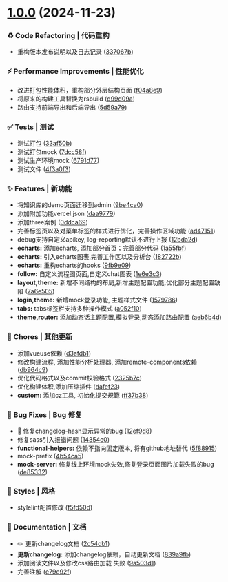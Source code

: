 # [1.0.0](https://github.com/wangxiaoze-view/sim-admin/compare/d99d09acdcf0cfe74260ad561a33bf4da5f21db8...1.0.0) (2024-11-23)


### ♻ Code Refactoring | 代码重构

* 重构版本发布说明以及日志记录 ([337067b](https://github.com/wangxiaoze-view/sim-admin/commit/337067bfbb6ef026a4d335fa1af9ee166afdf125))


### ⚡ Performance Improvements | 性能优化

* 改进打包性能体积，重构部分外层结构页面 ([f04a8e9](https://github.com/wangxiaoze-view/sim-admin/commit/f04a8e935bca9970533067892d9fac8976722bcb))
* 将原来的构建工具替换为rsbuild ([d99d09a](https://github.com/wangxiaoze-view/sim-admin/commit/d99d09acdcf0cfe74260ad561a33bf4da5f21db8))
* 路由支持前端导出和后端导出 ([5d59a79](https://github.com/wangxiaoze-view/sim-admin/commit/5d59a79a488d3ce73fba8754d85ff0862c2bbc52))


### ✅ Tests | 测试

* 测试打包 ([33af50b](https://github.com/wangxiaoze-view/sim-admin/commit/33af50bdc0580e367ca5f84f42584fed5ced225f))
* 测试打包mock ([7dcc58f](https://github.com/wangxiaoze-view/sim-admin/commit/7dcc58f6fbe8d45d345b1783cabf678e320acb0b))
* 测试生产环境mock ([6791d77](https://github.com/wangxiaoze-view/sim-admin/commit/6791d7737ce1171e4c38a3ec899626e225a82e4f))
* 测试文件 ([4f3a0f3](https://github.com/wangxiaoze-view/sim-admin/commit/4f3a0f398e916f713a8df2374c1daffe0da1cd35))


### ✨ Features | 新功能

*  将知识库的demo页面迁移到admin ([9be4ca0](https://github.com/wangxiaoze-view/sim-admin/commit/9be4ca090a1bff93fa13405a54defc37cbfdeb56))
* 添加附加功能vercel.json ([daa9779](https://github.com/wangxiaoze-view/sim-admin/commit/daa9779f0d5bc1617dc4e48f2f489eba4d2eef9a))
* 添加three案例 ([0ddca69](https://github.com/wangxiaoze-view/sim-admin/commit/0ddca6920c7ebebfe1bb627b8dc63f8474dac5be))
* 完善标签页以及对菜单标签的样式进行优化，完善操作区域功能 ([ad47151](https://github.com/wangxiaoze-view/sim-admin/commit/ad4715195438ed79ad5d3f04b402d399285b030a))
* debug支持自定义apikey, log-reporting默认不进行上报 ([12bda2d](https://github.com/wangxiaoze-view/sim-admin/commit/12bda2d1c247d3ee4e796047b3c9de3de6852a48))
* **echarts:** 添加echarts, 添加部分首页；完善部分代码 ([1a55fbf](https://github.com/wangxiaoze-view/sim-admin/commit/1a55fbf9b16c5ca7453a3c7db3ed74c92276f74c))
* **echarts:** 引入echarts图表,完善工作区以及分析台 ([182722b](https://github.com/wangxiaoze-view/sim-admin/commit/182722b20b61ffee0765b89ad2e51d7e4fe81072))
* **echarts:** 重构echarts的hooks ([9fb9e09](https://github.com/wangxiaoze-view/sim-admin/commit/9fb9e096ecb9aea93406e36cd3ac8778f7d8f25a))
* **follow:** 自定义流程图页面,自定义chat图表 ([1e6e3c3](https://github.com/wangxiaoze-view/sim-admin/commit/1e6e3c319753513e5f6088447e7218e28f5f3fa6))
* **layout,theme:** 新增不同结构的布局,新增主题配置功能,优化部分主题配置缺陷 ([7a6e505](https://github.com/wangxiaoze-view/sim-admin/commit/7a6e5056a2db053b3e67ffb52c7a9acb951643bb))
* **login,theme:** 新增mock登录功能, 主题样式文件 ([1579786](https://github.com/wangxiaoze-view/sim-admin/commit/157978601aaf0d4b13d6a470c5c71fd63b77a7f0))
* **tabs:** tabs标签栏支持多种操作模式 ([a052f10](https://github.com/wangxiaoze-view/sim-admin/commit/a052f102cfb0cf2a6c0367af74fc3170955fc7ac))
* **theme,router:** 添加动态话主题配置,模拟登录,动态添加路由配置 ([aeb6b4d](https://github.com/wangxiaoze-view/sim-admin/commit/aeb6b4d061a22f4a5fcafe39433e1a1973369144))


### 🎫 Chores | 其他更新

* 添加vueuse依赖 ([d3afdb1](https://github.com/wangxiaoze-view/sim-admin/commit/d3afdb1f5d555f4a003606c61951da92df79c1f7))
* 修改构建流程, 添加性能分析处理器, 添加remote-components依赖 ([db964c9](https://github.com/wangxiaoze-view/sim-admin/commit/db964c9b5e186aedbe9ec322baa4e2ceeb4a6e24))
* 优化代码格式以及commit校验格式 ([2325b7c](https://github.com/wangxiaoze-view/sim-admin/commit/2325b7c18131cfd4ee8124646f37f3694cff1a39))
* 优化构建体积,添加压缩插件 ([dafef23](https://github.com/wangxiaoze-view/sim-admin/commit/dafef2323789f55f8f97ebb66041ecf33a601df4))
* **custom:** 添加cz工具, 初始化提交規範 ([ff37b38](https://github.com/wangxiaoze-view/sim-admin/commit/ff37b3828468cbd1e3501fbf02e692ea1e080350))


### 🐛 Bug Fixes | Bug 修复

* 🐛 修复changelog-hash显示异常的bug ([12ef9d8](https://github.com/wangxiaoze-view/sim-admin/commit/12ef9d8f5b60fc883a6b7d89f3ff6bc50553e723))
* 修复sass引入报错问题 ([14354c0](https://github.com/wangxiaoze-view/sim-admin/commit/14354c02326fabdb0053108bbf25e6db652416b8))
* **functional-helpers:** 依赖不指向固定版本, 将有github地址替代 ([5f88915](https://github.com/wangxiaoze-view/sim-admin/commit/5f8891502ffd622c5fae4dde0c05853d8c6e0117))
* mock-prefix ([4b54ca5](https://github.com/wangxiaoze-view/sim-admin/commit/4b54ca5967c0c24c56fa292b7f7d68e99fca8e4f))
* **mock-server:** 修复线上环境mock失效,修复登录页面图片加载失败的bug ([de85332](https://github.com/wangxiaoze-view/sim-admin/commit/de85332a5269d9162714b0fd99c994a82654c217))


### 💄 Styles | 风格

* stylelint配置修改 ([f5fd50d](https://github.com/wangxiaoze-view/sim-admin/commit/f5fd50d159414a92cd0467ce5b7c64ed8d5ecaee))


### 📝 Documentation | 文档

* ✏️ 更新changelog文档 ([2c54db1](https://github.com/wangxiaoze-view/sim-admin/commit/2c54db139fbcf007e18bbca171a6e0a7dd034aa3))
* **更新changelog:** 添加changelog依赖，自动更新文档 ([839a9fb](https://github.com/wangxiaoze-view/sim-admin/commit/839a9fb1470c77674c4a94e8bee2eead3635c3cb))
* 添加阅读文件以及修改css路由加载 失败 ([9a503d1](https://github.com/wangxiaoze-view/sim-admin/commit/9a503d1742d1d5a453257129ba4c5635430b4f30))
* 完善注解 ([e79e92f](https://github.com/wangxiaoze-view/sim-admin/commit/e79e92f38c5f98a59f5df0e5351b5d4f6e26d7b7))



